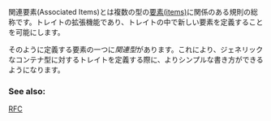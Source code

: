 <!-- "Associated Items" refers to a set of rules pertaining to [`item`][items]s
of various types. It is an extension to `trait` generics, and allows
`trait`s to internally define new items. -->
関連要素(Associated Items)とは複数の型の[要素(items)][items]に関係のある規則の総称です。トレイトの拡張機能であり、トレイトの中で新しい要素を定義することを可能にします。

<!-- One such item is called an *associated type*, providing simpler usage
patterns when the `trait` is generic over its container type. -->
そのように定義する要素の一つに*関連型*があります。これにより、ジェネリックなコンテナ型に対するトレイトを定義する際に、よりシンプルな書き方ができるようになります。

### See also:

[RFC][RFC]

[items]: http://doc.rust-lang.org/reference.html#items
[RFC]: https://github.com/rust-lang/rfcs/blob/master/text/0195-associated-items.md
